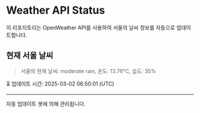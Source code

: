 
# Weather API Status

이 리포지토리는 OpenWeather API를 사용하여 서울의 날씨 정보를 자동으로 업데이트합니다.

## 현재 서울 날씨
> 서울의 현재 날씨: moderate rain, 온도: 13.76°C, 습도: 35%

⏳ 업데이트 시간: 2025-03-02 06:50:01 (UTC)

---
자동 업데이트 봇에 의해 관리됩니다.
